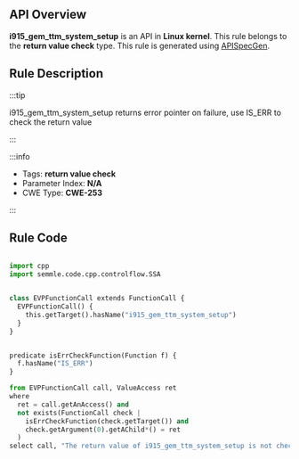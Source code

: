 ---
---


## API Overview
**i915_gem_ttm_system_setup** is an API in **Linux kernel**. This rule belongs to the **return value check** type. This rule is generated using [APISpecGen](../../tools/APISpecGen).
## Rule Description

:::tip

i915_gem_ttm_system_setup returns error pointer on failure, use IS_ERR to check the return value

:::

:::info

- Tags: **return value check**
- Parameter Index: **N/A**
- CWE Type: **CWE-253**

:::

## Rule Code
```python

import cpp
import semmle.code.cpp.controlflow.SSA


class EVPFunctionCall extends FunctionCall {
  EVPFunctionCall() {
    this.getTarget().hasName("i915_gem_ttm_system_setup")
  }
}


predicate isErrCheckFunction(Function f) {
  f.hasName("IS_ERR") 
}

from EVPFunctionCall call, ValueAccess ret
where
  ret = call.getAnAccess() and
  not exists(FunctionCall check |
    isErrCheckFunction(check.getTarget()) and
    check.getArgument(0).getAChild*() = ret
  )
select call, "The return value of i915_gem_ttm_system_setup is not checked with IS_ERR."
    
```